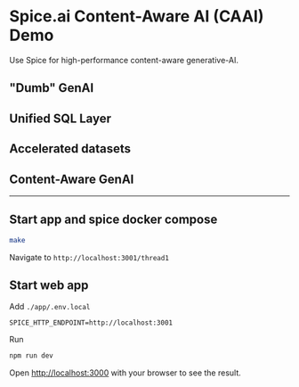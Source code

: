 # Spice.ai Content-Aware AI (CAAI) Demo

Use Spice for high-performance content-aware generative-AI.

## "Dumb" GenAI

## Unified SQL Layer

## Accelerated datasets

## Content-Aware GenAI

---

## Start app and spice docker compose

```bash
make
```

Navigate to `http://localhost:3001/thread1`

## Start web app

Add `./app/.env.local`

```
SPICE_HTTP_ENDPOINT=http://localhost:3001
```

Run
```bash
npm run dev
```

Open [http://localhost:3000](http://localhost:3000) with your browser to see the result.
